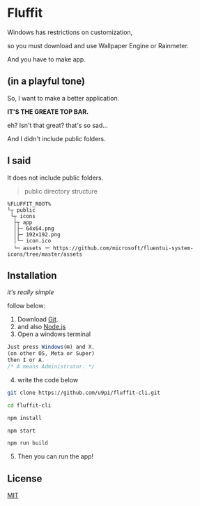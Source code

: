 # Fluffit

Windows has restrictions on customization,

so you must download and use Wallpaper Engine or Rainmeter.

And you have to make app.

## (in a playful tone)

So, I want to make a better application.

**IT'S THE GREATE TOP BAR.**

eh? Isn't that great? that's so sad...

And I didn't include public folders.

## I said

It does not include public folders.

> public directory structure
```
%FLUFFIT_ROOT%
└┬ public
 └┬ icons
  ├┬ app
  │├─ 64x64.png
  │├─ 192x192.png
  │└─ icon.ico
  └─ assets ー https://github.com/microsoft/fluentui-system-icons/tree/master/assets
```

## Installation

_it's really simple_

follow below:

1. Download [Git](https://git-scm.com/downloads).
2. and also [Node.js](https://nodejs.org/en/download/)
3. Open a windows terminal
```javascript
Just press Windows(⊞) and X,
(on other OS, Meta or Super)
then I or A.
/* A means Administrator. */
```
4. write the code below
```bash
git clone https://github.com/u9pi/fluffit-cli.git

cd fluffit-cli

npm install

npm start

npm run build
```
5. Then you can run the app!

## License
[MIT](https://choosealicense.com/licenses/mit/)
